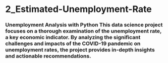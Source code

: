 # 2_Estimated-Unemployment-Rate
### Unemployment Analysis with Python  This data science project focuses on a thorough examination of the unemployment rate, a key economic indicator. By analyzing the significant challenges and impacts of the COVID-19 pandemic on unemployment rates, the project provides in-depth insights and actionable recommendations.
